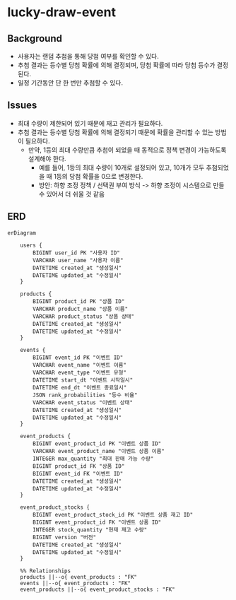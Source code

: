 # lucky-draw-event

## Background

- 사용자는 랜덤 추첨을 통해 당첨 여부를 확인할 수 있다.
- 추첨 결과는 등수별 당첨 확률에 의해 결정되며, 당첨 확률에 따라 당첨 등수가 결정된다.
- 일정 기간동안 단 한 번만 추첨할 수 있다.

## Issues

- 최대 수량이 제한되어 있기 때문에 재고 관리가 필요하다.
- 추첨 결과는 등수별 당첨 확률에 의해 결정되기 때문에 확률을 관리할 수 있는 방법이 필요하다.
  - 만약, 1등의 최대 수량만큼 추첨이 되었을 때 동적으로 정책 변경이 가능하도록 설계해야 한다.
    - 예를 들어, 1등의 최대 수량이 10개로 설정되어 있고, 10개가 모두 추첨되었을 때 1등의 당첨 확률을 0으로 변경한다.
    - 방안: 하향 조정 정책 / 선택권 부여 방식 -> 하향 조정이 시스템으로 만들 수 있어서 더 쉬울 것 같음

## ERD

```mermaid
erDiagram

    users {
        BIGINT user_id PK "사용자 ID"
        VARCHAR user_name "사용자 이름"
        DATETIME created_at "생성일시"
        DATETIME updated_at "수정일시"
    }

    products {
        BIGINT product_id PK "상품 ID"
        VARCHAR product_name "상품 이름"
        VARCHAR product_status "상품 상태"
        DATETIME created_at "생성일시"
        DATETIME updated_at "수정일시"
    }

    events {
        BIGINT event_id PK "이벤트 ID"
        VARCHAR event_name "이벤트 이름"
        VARCHAR event_type "이벤트 유형"
        DATETIME start_dt "이벤트 시작일시"
        DATETIME end_dt "이벤트 종료일시"
        JSON rank_probabilities "등수 비율"
        VARCHAR event_status "이벤트 상태"
        DATETIME created_at "생성일시"
        DATETIME updated_at "수정일시"
    }

    event_products {
        BIGINT event_product_id PK "이벤트 상품 ID"
        VARCHAR event_product_name "이벤트 상품 이름"
        INTEGER max_quantity "최대 판매 가능 수량"
        BIGINT product_id FK "상품 ID"
        BIGINT event_id FK "이벤트 ID"
        DATETIME created_at "생성일시"
        DATETIME updated_at "수정일시"
    }

    event_product_stocks {
        BIGINT event_product_stock_id PK "이벤트 상품 재고 ID"
        BIGINT event_product_id FK "이벤트 상품 ID"
        INTEGER stock_quantity "현재 재고 수량"
        BIGINT version "버전"
        DATETIME created_at "생성일시"
        DATETIME updated_at "수정일시"
    }

    %% Relationships
    products ||--o{ event_products : "FK"
    events ||--o{ event_products : "FK"
    event_products ||--o{ event_product_stocks : "FK"
```
